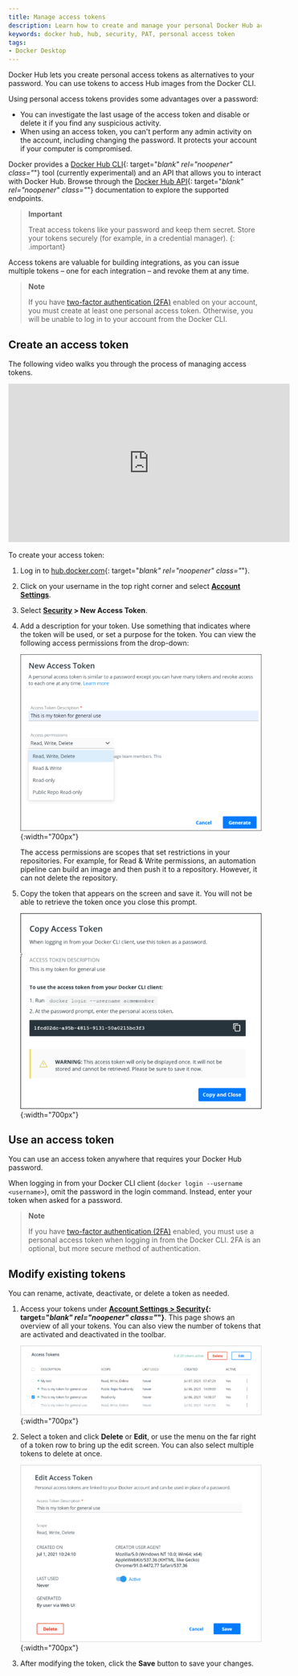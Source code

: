 ```yaml
---
title: Manage access tokens
description: Learn how to create and manage your personal Docker Hub access tokens to securely push and pull images programmatically.
keywords: docker hub, hub, security, PAT, personal access token
tags:
- Docker Desktop
---
```


Docker Hub lets you create personal access tokens as alternatives to your password. You can use tokens to access Hub images from the Docker CLI.

Using personal access tokens provides some advantages over a password:

* You can investigate the last usage of the access token and disable or delete
  it if you find any suspicious activity.
* When using an access token, you can't perform any admin activity on the account, including changing the password. It protects your account if your computer is compromised.
  
Docker provides a [Docker Hub CLI](https://github.com/docker/hub-tool#readme){: target="_blank" rel="noopener" class="_"}
tool (currently experimental) and an API that allows you to interact with Docker Hub. Browse 
through the [Docker Hub API](/docker-hub/api/latest/){: target="_blank" rel="noopener" class="_"} documentation to explore the supported endpoints.

> **Important**
>
> Treat access tokens like your password and keep them secret. Store your
> tokens securely (for example, in a credential manager).
{: .important}

Access tokens are valuable for building integrations, as you can issue
multiple tokens &ndash; one for each integration &ndash; and revoke them at
any time.

   > **Note**
   >
   > If you have [two-factor authentication (2FA)](2fa/index.md) enabled on
   > your account, you must create at least one personal access token. Otherwise,
   > you will be unable to log in to your account from the Docker CLI.


## Create an access token

The following video walks you through the process of managing access tokens.

<iframe width="560" height="315" src="https://www.youtube-nocookie.com/embed/Qs5xGj85Aek" frameborder="0" allow="accelerometer; autoplay; clipboard-write; encrypted-media; gyroscope; picture-in-picture" allowfullscreen></iframe>

To create your access token:

1. Log in to [hub.docker.com](https://hub.docker.com){: target="_blank" rel="noopener" class="_"}.

2. Click on your username in the top right corner and select **[Account Settings](https://hub.docker.com/settings/general)**.

3. Select **[Security](https://hub.docker.com/settings/security) > New Access Token**.

4. Add a description for your token. Use something that indicates where the token
   will be used, or set a purpose for the token. You can view the following access
   permissions from the drop-down:

      ![PAT Menu](images/hub-create-token.png){:width="700px"}

   The access permissions are scopes that set restrictions in your
   repositories. For example, for Read & Write permissions, an automation
   pipeline can build an image and then push it to a repository. However, it
   can not delete the repository.

5. Copy the token that appears on the screen and save it. You will not be able
   to retrieve the token once you close this prompt.

      ![Copy Token](images/hub-copy-token.png){:width="700px"}

## Use an access token

You can use an access token anywhere that requires your Docker Hub
password.

When logging in from your Docker CLI client (`docker login --username <username>`),
omit the password in the login command. Instead, enter your token when asked for
a password.

> **Note**
>
> If you have [two-factor authentication (2FA)](2fa/index.md) enabled, you must
> use a personal access token when logging in from the Docker CLI. 2FA is an
> optional, but more secure method of authentication.

## Modify existing tokens

You can rename, activate, deactivate, or delete a token as needed.

1. Access your tokens under **[Account Settings > Security](https://hub.docker.com/settings/security){: target="_blank" rel="noopener" class="_"}**.
   This page shows an overview of all your tokens. You can also view the number
   of tokens that are activated and deactivated in the toolbar.

   ![Delete or Edit](images/hub-delete-edit-token.png){:width="700px"}

2. Select a token and click **Delete** or **Edit**, or use the menu on
   the far right of a token row to bring up the edit screen. You can also
   select multiple tokens to delete at once.

      ![Modify Token](images/hub-edit-token.png){:width="700px"}

3. After modifying the token, click the **Save** button to save your changes.
